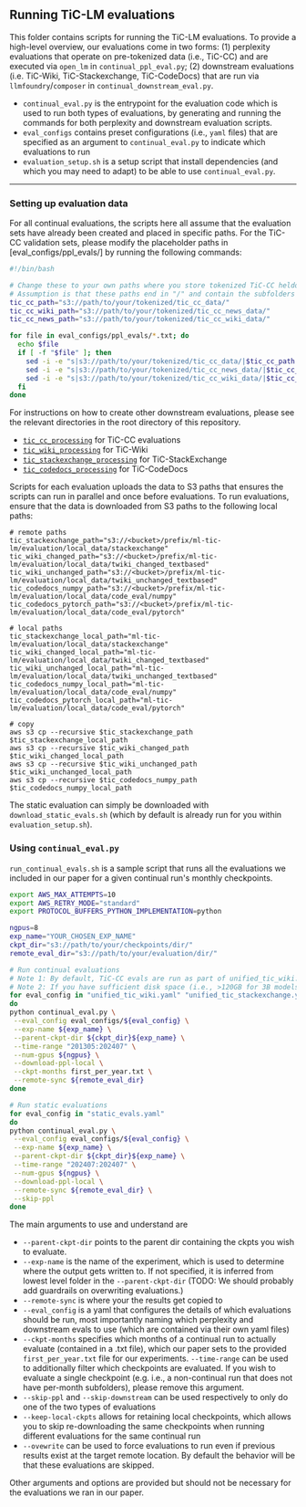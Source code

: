 ## Running TiC-LM evaluations

This folder contains scripts for running the TiC-LM evaluations. To provide a high-level overview, our evaluations come in two forms: (1) perplexity evaluations that operate on pre-tokenized data (i.e., TiC-CC) and are executed via `open_lm` in `continual_ppl_eval.py`; (2) downstream evaluations (i.e. TiC-Wiki, TiC-Stackexchange, TiC-CodeDocs) that are run via `llmfoundry`/`composer` in `continual_downstream_eval.py`.

- `continual_eval.py` is the entrypoint for the evaluation code which is used to run both types of evaluations, by generating and running the commands for both perplexity and downstream evaluation scripts.
- `eval_configs` contains preset configurations (i.e., `yaml` files) that are specified as an argument to `continual_eval.py` to indicate which evaluations to run
- `evaluation_setup.sh` is a setup script that install dependencies (and which you may need to adapt) to be able to use `continual_eval.py`.

---

### Setting up evaluation data

For all continual evaluations, the scripts here all assume that the evaluation sets have already been created and placed in specific paths. For the TiC-CC validation sets, please modify the placeholder paths in [eval_configs/ppl_evals/] by running the following commands:

```bash
#!/bin/bash

# Change these to your own paths where you store tokenized TiC-CC heldout data
# Assumption is that these paths end in "/" and contain the subfolders "gs_10_of_10/{YYYYMM}"
tic_cc_path="s3://path/to/your/tokenized/tic_cc_data/"
tic_cc_wiki_path="s3://path/to/your/tokenized/tic_cc_news_data/"
tic_cc_news_path="s3://path/to/your/tokenized/tic_cc_wiki_data/"

for file in eval_configs/ppl_evals/*.txt; do
  echo $file
  if [ -f "$file" ]; then
    sed -i -e "s|s3://path/to/your/tokenized/tic_cc_data/|$tic_cc_path|g" "$file"
    sed -i -e "s|s3://path/to/your/tokenized/tic_cc_news_data/|$tic_cc_wiki_path|g" "$file"
    sed -i -e "s|s3://path/to/your/tokenized/tic_cc_wiki_data/|$tic_cc_news_path|g" "$file"
  fi
done
```

For instructions on how to create other downstream evaluations, please see the 
relevant directories in the root directory of this repository.
- [`tic_cc_processing`](../tic_cc_processing/) for TiC-CC evaluations
- [`tic_wiki_processing`](../tic_wiki_processing/) for TiC-Wiki
- [`tic_stackexchange_processing`](../tic_stackexchange_proecssing/) for TiC-StackExchange
- [`tic_codedocs_processing`](../tic_codedocs_processing/) for TiC-CodeDocs

Scripts for each evaluation uploads the data to S3 paths that ensures the 
scripts can run in parallel and once before evaluations. To run evaluations, 
ensure that the data is downloaded from S3 paths to the following local paths:
```
# remote paths
tic_stackexchange_path="s3://<bucket>/prefix/ml-tic-lm/evaluation/local_data/stackexchange"
tic_wiki_changed_path="s3://<bucket>/prefix/ml-tic-lm/evaluation/local_data/twiki_changed_textbased"
tic_wiki_unchanged_path="s3://<bucket>/prefix/ml-tic-lm/evaluation/local_data/twiki_unchanged_textbased"
tic_codedocs_numpy_path="s3://<bucket>/prefix/ml-tic-lm/evaluation/local_data/code_eval/numpy"
tic_codedocs_pytorch_path="s3://<bucket>/prefix/ml-tic-lm/evaluation/local_data/code_eval/pytorch"

# local paths
tic_stackexchange_local_path="ml-tic-lm/evaluation/local_data/stackexchange"
tic_wiki_changed_local_path="ml-tic-lm/evaluation/local_data/twiki_changed_textbased"
tic_wiki_unchanged_local_path="ml-tic-lm/evaluation/local_data/twiki_unchanged_textbased"
tic_codedocs_numpy_local_path="ml-tic-lm/evaluation/local_data/code_eval/numpy"
tic_codedocs_pytorch_local_path="ml-tic-lm/evaluation/local_data/code_eval/pytorch"

# copy
aws s3 cp --recursive $tic_stackexchange_path  $tic_stackexchange_local_path
aws s3 cp --recursive $tic_wiki_changed_path   $tic_wiki_changed_local_path
aws s3 cp --recursive $tic_wiki_unchanged_path $tic_wiki_unchanged_local_path
aws s3 cp --recursive $tic_codedocs_numpy_path $tic_codedocs_numpy_local_path
```

The static evaluation can simply be downloaded with `download_static_evals.sh` (which by default is already run for you within `evaluation_setup.sh`).

### Using `continual_eval.py`

`run_continual_evals.sh` is a sample script that runs all the evaluations we included in our paper for a given continual run's monthly checkpoints.

```bash
export AWS_MAX_ATTEMPTS=10
export AWS_RETRY_MODE="standard"
export PROTOCOL_BUFFERS_PYTHON_IMPLEMENTATION=python

ngpus=8
exp_name="YOUR_CHOSEN_EXP_NAME"
ckpt_dir="s3://path/to/your/checkpoints/dir/"
remote_eval_dir="s3://path/to/your/evaluation/dir/"

# Run continual evaluations
# Note 1: By default, TiC-CC evals are run as part of unified_tic_wiki.yaml and not the other two YAMLs
# Note 2: If you have sufficient disk space (i.e., >120GB for 3B models), you can add --keep-local-ckpts to avoid re-downloading models across evaluations
for eval_config in "unified_tic_wiki.yaml" "unified_tic_stackexchange.yaml" "unified_tic_codedocs.yaml"
do
python continual_eval.py \
 --eval_config eval_configs/${eval_config} \
 --exp-name ${exp_name} \
 --parent-ckpt-dir ${ckpt_dir}${exp_name} \
 --time-range "201305:202407" \
 --num-gpus ${ngpus} \
 --download-ppl-local \
 --ckpt-months first_per_year.txt \
 --remote-sync ${remote_eval_dir}
done

# Run static evaluations
for eval_config in "static_evals.yaml"
do
python continual_eval.py \
 --eval_config eval_configs/${eval_config} \
 --exp-name ${exp_name} \
 --parent-ckpt-dir ${ckpt_dir}${exp_name} \
 --time-range "202407:202407" \
 --num-gpus ${ngpus} \
 --download-ppl-local \
 --remote-sync ${remote_eval_dir} \
 --skip-ppl
done
```

The main arguments to use and understand are
* `--parent-ckpt-dir` points to the parent dir containing the ckpts you wish to evaluate.
* `--exp-name` is the name of the experiment, which is used to determine where the output gets written to. If not specified, it is inferred from lowest level folder in the `--parent-ckpt-dir` (TODO: We should probably add guardrails on overwriting evaluations.)
* `--remote-sync` is where your the results get copied to
* `--eval_config` is a yaml that configures the details of which evaluations should be run, most importantly naming which perplexity and downstream evals to use (which are contained via their own yaml files)
* `--ckpt-months` specifies which months of a continual run to actually evaluate (contained in a .txt file), which our paper sets to the provided `first_per_year.txt` file for our experiments. `--time-range` can be used to additionally filter which checkpoints are evaluated. If you wish to evaluate a single checkpoint (e.g. i.e., a non-continual run that does not have per-month subfolders), please remove this argument.
* `--skip-ppl` and `--skip-downstream` can be used respectively to only do one of the two types of evaluations
* `--keep-local-ckpts` allows for retaining local checkpoints, which allows you to skip re-downloading the same checkpoints when running different evaluations for the same continual run
* `--ovewrite` can be used to force evaluations to run even if previous results exist at the target remote location. By default the behavior will be that these evaluations are skipped.

Other arguments and options are provided but should not be necessary for the evaluations we ran in our paper.
